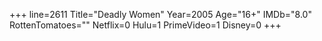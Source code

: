 +++
line=2611
Title="Deadly Women"
Year=2005
Age="16+"
IMDb="8.0"
RottenTomatoes=""
Netflix=0
Hulu=1
PrimeVideo=1
Disney=0
+++


